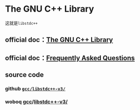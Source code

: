 # The GNU C++ Library

这就是`libstdc++`

## official doc：[The GNU C++ Library](https://gcc.gnu.org/onlinedocs/libstdc++/)



## official doc：[Frequently Asked Questions](https://gcc.gnu.org/onlinedocs/libstdc++/faq.html)



## source code

### github [`gcc/libstdc++-v3/`](https://github.com/gcc-mirror/gcc/tree/master/libstdc%2B%2B-v3) 



### woboq [gcc](https://code.woboq.org/gcc/)/[libstdc++-v3/](https://code.woboq.org/gcc/libstdc++-v3/) 